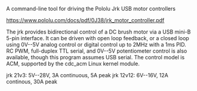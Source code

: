 A command-line tool for driving the Pololu Jrk USB motor controllers

https://www.pololu.com/docs/pdf/0J38/jrk_motor_controller.pdf

The jrk provides bidirectional control of a DC brush motor via a USB mini-B
5-pin interface. It can be driven with open loop feedback, or a closed loop
using 0V--5V analog control or digital control up to 2MHz with a 1ms PID.
RC PWM, full-duplex TTL serial, and 0V--5V potentiometer control is also
available, though this program assumes USB serial. The control model is ACM,
supported by the cdc_acm Linux kernel module.

jrk 21v3: 5V--28V, 3A continuous, 5A peak
jrk 12v12: 6V--16V, 12A continous, 30A peak
